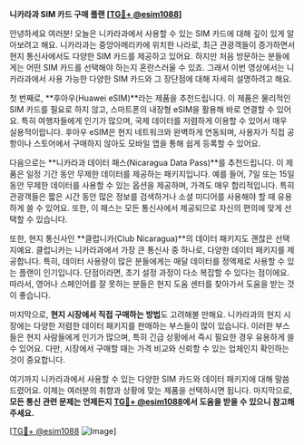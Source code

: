 **니카라과 SIM 카드 구매 플랜 [[TG💪+ @esim1088](https://t.me/s/esim1088)]**

안녕하세요 여러분! 오늘은 니카라과에서 사용할 수 있는 SIM 카드에 대해 깊이 있게 알아보려고 해요. 니카라과는 중앙아메리카에 위치한 나라로, 최근 관광객들이 증가하면서 현지 통신사에서도 다양한 SIM 카드를 제공하고 있어요. 하지만 처음 방문하는 분들에게는 어떤 SIM 카드를 선택해야 하는지 혼란스러울 수 있죠. 그래서 이번 영상에서는 니카라과에서 사용 가능한 다양한 SIM 카드와 그 장단점에 대해 자세히 설명하려고 해요.

첫 번째로, **후아우(Huawei eSIM)**라는 제품을 추천드립니다. 이 제품은 물리적인 SIM 카드를 필요로 하지 않고, 스마트폰의 내장형 eSIM을 활용해 바로 연결할 수 있어요. 특히 여행자들에게 인기가 많으며, 국제 데이터를 저렴하게 이용할 수 있어서 매우 실용적이랍니다. 후아우 eSIM은 현지 네트워크와 완벽하게 연동되며, 사용자가 직접 공항이나 스토어에서 구매하지 않아도 모바일 앱을 통해 쉽게 등록할 수 있어요.

다음으로는 **니카라과 데이터 패스(Nicaragua Data Pass)**를 추천드립니다. 이 제품은 일정 기간 동안 무제한 데이터를 제공하는 패키지입니다. 예를 들어, 7일 또는 15일 동안 무제한 데이터를 사용할 수 있는 옵션을 제공하며, 가격도 매우 합리적입니다. 특히 관광객들은 짧은 시간 동안 많은 정보를 검색하거나 소셜 미디어를 사용해야 할 때 유용하게 쓸 수 있어요. 또한, 이 패스는 모든 통신사에서 제공되므로 자신의 편의에 맞게 선택할 수 있습니다.

또한, 현지 통신사인 **클럽니카(Club Nicaragua)**의 데이터 패키지도 괜찮은 선택지예요. 클럽니카는 니카라과에서 가장 큰 통신사 중 하나로, 다양한 데이터 패키지를 제공합니다. 특히, 데이터 사용량이 많은 분들에게는 매달 데이터를 정액제로 사용할 수 있는 플랜이 인기입니다. 단점이라면, 초기 설정 과정이 다소 복잡할 수 있다는 점이에요. 따라서, 영어나 스페인어를 잘 못하는 분들은 현지 도움 센터를 찾아가서 도움을 받는 것이 좋습니다.

마지막으로, **현지 시장에서 직접 구매하는 방법**도 고려해볼 만해요. 니카라과의 현지 시장에는 다양한 저렴한 데이터 패키지를 판매하는 부스들이 많이 있습니다. 이러한 부스들은 현지 사람들에게 인기가 많으며, 특히 긴급 상황에서 즉시 필요한 경우 유용하게 쓸 수 있어요. 다만, 시장에서 구매할 때는 가격 비교와 신뢰할 수 있는 업체인지 확인하는 것이 중요합니다.

여기까지 니카라과에서 사용할 수 있는 다양한 SIM 카드와 데이터 패키지에 대해 말씀드렸어요. 이제는 여러분의 취향과 상황에 맞는 제품을 선택하시면 됩니다. 마지막으로, **모든 통신 관련 문제는 언제든지 [TG💪+ @esim1088](https://t.me/s/esim1088)에서 도움을 받을 수 있으니 참고해주세요.**

[[TG💪+ @esim1088](https://t.me/s/esim1088) ![Image](https://i.postimg.cc/Y0z9fWf4/image.png)]